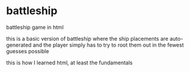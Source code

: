 # battleship
battleship game in html

this is a basic version of battleship where the ship placements are auto-generated and the player simply has to try to root them out in the fewest guesses possible

this is how I learned html, at least the fundamentals
